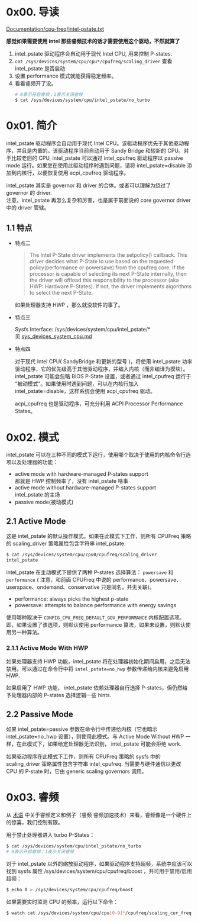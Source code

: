 # 0x00. 导读
[Documentation/cpu-freq/intel-pstate.txt](https://www.kernel.org/doc/Documentation/cpu-freq/intel-pstate.txt)

**感觉如果需要使用 intel 那些睿频技术的话才需要使用这个驱动，不然就算了**

1. intel_pstate 驱动程序会自动用于现代 Intel CPU, 用来控制 P-states.
2. `cat /sys/devices/system/cpu/cpu*/cpufreq/scaling_driver` 查看 intel_pstate 是否启动
3. 设置 performance 模式就能获得稳定频率。
4. 看看睿频开了没。
    ```bash
    # 0表示开启睿频；1表示关闭睿频
    $ cat /sys/devices/system/cpu/intel_pstate/no_turbo
    ```


# 0x01. 简介

intel_pstate 驱动程序会自动用于现代 Intel CPU。该驱动程序优先于其他驱动程序，并且是内置的。该驱动程序当前自动用于 Sandy Bridge 和较新的 CPU。对于比较老旧的 CPU,  intel_pstate 可以通过 intel_cpufreq 驱动程序以 passive mode 运行。如果您在使用此驱动程序时遇到问题，请将 intel_pstate=disable 添加到内核行，以便恢复使用 acpi_cpufreq 驱动程序。

intel_pstate 其实是 governor 和 driver 的合体。或者可以理解为绕过了 governor 的 driver.   
注意，intel_pstate 再怎么复杂和厉害，也是属于前面说的 core governor driver 中的 driver 管辖。

## 1.1 特点

- 特点二

    > The Intel P-State driver implements the setpolicy() callback. 
    > This driver decides what P-State to use based on the requested policy(performance or powersave) from the cpufreq core. 
    > If the processor is capable of selecting its next P-State internally, 
    > then the driver will offload this responsibility to the processor (aka HWP: Hardware P-States). 
    > If not, the driver implements algorithms to select the next P-State.

    如果处理器支持 HWP ，那么就没软件的事了。

- 特点三

    Sysfs Interface: /sys/devices/system/cpu/intel_pstate/*  
    见 [sys_devices_system_cpu.md](./sys_devices_system_cpu.md)

- 特点四

    对于现代 Intel CPU( SandyBridge 和更新的型号 )，将使用 intel_pstate 功率驱动程序，它的优先级高于其他驱动程序，并编入内核（而非编译为模块）。intel_pstate 可能会忽略 BIOS P-State 设置，或者通过 intel_cpufreq 运行于 "被动模式"。如果使用时遇到问题，可以在内核行加入 intel_pstate=disable，这样系统会使用 acpi_cpufreq 驱动。

    acpi_cpufreq 也是驱动程序，可充分利用 ACPI Processor Performance States。

# 0x02. 模式

intel_pstate 可以在三种不同的模式下运行，使用哪个取决于使用的内核命令行选项以及处理器的功能：
- active mode with hardware-managed P-states support  
    那就是 HWP 控制频率了，没有 intel_pstate 啥事
- active mode without hardware-managed P-states support  
    intel_pstate 的主场
- passive mode(被动模式)

## 2.1 Active Mode

这是 intel_pstate 的默认操作模式。如果在此模式下工作，则所有 CPUFreq 策略的 scaling_driver 策略属性包含字符串 intel_pstate.

```bash
$ cat /sys/devices/system/cpu/cpu0/cpufreq/scaling_driver 
intel_pstate
```

intel_pstate 在主动模式下提供了两种 P-states 选择算法： `powersave` 和 `performance`  ( 注意，和前面 CPUFreq 中说的 performance、powersave、userspace、ondemand、conservative 只是同名，并无关联)。

- performance: always picks the highest p-state  
- powersave: attempts to balance performance with energy savings

使用哪种取决于 `CONFIG_CPU_FREQ_DEFAULT_GOV_PERFORMANCE` 内核配置选项。即，如果设置了该选项，则默认使用 performance 算法，如果未设置，则默认使用另一种算法。

### 2.1.1 Active Mode With HWP

如果处理器支持 HWP 功能，intel_pstate 将在处理器初始化期间启用，之后无法禁用。可以通过在命令行中将 `intel_pstate=no_hwp` 参数传递给内核来避免启用 HWP.

如果启用了 HWP 功能， intel_pstate 依赖处理器自行选择 P-states，但仍然给予处理器内部的 P-states 选择逻辑一些 hints.

## 2.2 Passive Mode

如果 intel_pstate=passive 参数在命令行中传递给内核（它也暗示 intel_pstate=no_hwp 设置），则使用此模式。与 Active Mode Without HWP 一样，在此模式下，如果给定处理器无法识别， intel_pstate 可能会拒绝 work.

如果驱动程序在此模式下工作，则所有 CPUFreq 策略的 sysfs 中的 scaling_driver 策略属性包含字符串 intel_cpufreq. 当需要与硬件通信以更改 CPU 的 P-state 时，它由 generic scaling governors 调用。

# 0x03. 睿频

从 [术语](./术语.md) 中关于睿频定义和例子（睿频 睿频加速技术）来看，睿频像是一个硬件上的惊喜，我们控制有限。

用于禁止处理器进入 turbo P-States：
```bash
$ cat /sys/devices/system/cpu/intel_pstate/no_turbo
# 0表示开启睿频；1表示关闭睿频
```

对于 intel_pstate 以外的缩放驱动程序，如果驱动程序支持超频，系统中应该可以找到 sysfs 属性 /sys/devices/system/cpu/cpufreq/boost ，并可用于禁用/启用超频：
```bash
$ echo 0 > /sys/devices/system/cpu/cpufreq/boost
```

如果需要实时监测 CPU 的频率，运行以下命令：
```bash
$ watch cat /sys/devices/system/cpu/cpu[0-9]*/cpufreq/scaling_cur_freq
```